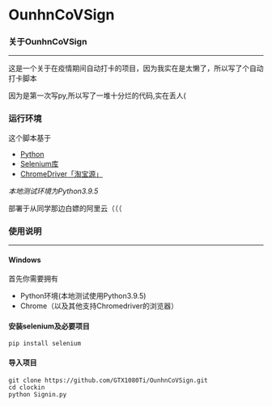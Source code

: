 # OunhnCoVSign
### 关于OunhnCoVSign
---
这是一个关于在疫情期间自动打卡的项目，因为我实在是太懒了，所以写了个自动打卡脚本

因为是第一次写py,所以写了一堆十分烂的代码,实在丢人(

### 运行环境
这个脚本基于
+ [Python](https://www.python.org/)
+ [Selenium库](https://www.selenium.dev/)
+ [ChromeDriver「淘宝源」](http://npm.taobao.org/mirrors/chromedriver/)

*本地测试环境为Python3.9.5*

部署于从同学那边白嫖的阿里云（（（

### 使用说明
---
#### Windows

首先你需要拥有

+ Python环境(本地测试使用Python3.9.5)
+ Chrome（以及其他支持Chromedriver的浏览器）

#### 安装selenium及必要项目

```shell
pip install selenium
```

#### 导入项目

```shell
git clone https://github.com/GTX1080Ti/OunhnCoVSign.git
cd clockin
python Signin.py
```


 
